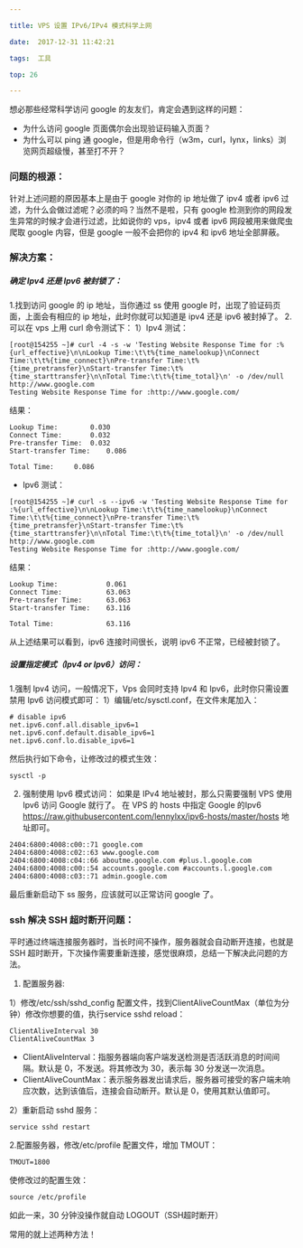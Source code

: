 ```yaml
---

title: VPS 设置 IPv6/IPv4 模式科学上网

date:  2017-12-31 11:42:21

tags:  工具

top: 26

---
```


想必那些经常科学访问 google 的友友们，肯定会遇到这样的问题：
* 为什么访问 google 页面偶尔会出现验证码输入页面？
* 为什么可以 ping 通 google，但是用命令行（w3m，curl，lynx，links）浏览网页超级慢，甚至打不开？

### 问题的根源：

针对上述问题的原因基本上是由于 google 对你的 ip 地址做了 ipv4 或者 ipv6 过滤，为什么会做过滤呢？必须的吗？当然不是啦，只有 google 检测到你的网段发生异常的时候才会进行过滤，比如说你的 vps，ipv4 或者 ipv6 网段被用来做爬虫爬取 google 内容，但是 google 一般不会把你的 ipv4 和 ipv6 地址全部屏蔽。

### 解决方案：
##### 确定 Ipv4 还是 Ipv6 被封锁了：

1.找到访问 google 的 ip 地址，当你通过 ss 使用 google 时，出现了验证码页面，上面会有相应的 ip 地址，此时你就可以知道是 ipv4 还是 ipv6 被封掉了。
2. 可以在 vps 上用 curl 命令测试下：
1）Ipv4 测试：

```shell
[root@154255 ~]# curl -4 -s -w 'Testing Website Response Time for :%{url_effective}\n\nLookup Time:\t\t%{time_namelookup}\nConnect Time:\t\t%{time_connect}\nPre-transfer Time:\t%{time_pretransfer}\nStart-transfer Time:\t%{time_starttransfer}\n\nTotal Time:\t\t%{time_total}\n' -o /dev/null http://www.google.com
Testing Website Response Time for :http://www.google.com/
```
结果：

```shell
Lookup Time:		0.030
Connect Time:		0.032
Pre-transfer Time:	0.032
Start-transfer Time:	0.086

Total Time:		0.086
```
* Ipv6 测试：

```shell
[root@154255 ~]# curl -s --ipv6 -w 'Testing Website Response Time for :%{url_effective}\n\nLookup Time:\t\t%{time_namelookup}\nConnect Time:\t\t%{time_connect}\nPre-transfer Time:\t%{time_pretransfer}\nStart-transfer Time:\t%{time_starttransfer}\n\nTotal Time:\t\t%{time_total}\n' -o /dev/null http://www.google.com
Testing Website Response Time for :http://www.google.com/
```

结果：

```shell
Lookup Time:            0.061
Connect Time:           63.063
Pre-transfer Time:      63.063
Start-transfer Time:    63.116

Total Time:             63.116
```

从上述结果可以看到，ipv6 连接时间很长，说明 ipv6 不正常，已经被封锁了。

##### 设置指定模式（Ipv4 or Ipv6）访问：
1.强制 Ipv4 访问，一般情况下，Vps 会同时支持 Ipv4 和 Ipv6，此时你只需设置禁用 Ipv6 访问模式即可：
1）编辑/etc/sysctl.conf，在文件末尾加入：

```shell
# disable ipv6
net.ipv6.conf.all.disable_ipv6=1
net.ipv6.conf.default.disable_ipv6=1
net.ipv6.conf.lo.disable_ipv6=1
```
然后执行如下命令，让修改过的模式生效：

```shell
sysctl -p
```

2. 强制使用 Ipv6 模式访问：
如果是 IPv4 地址被封，那么只需要强制 VPS 使用 Ipv6 访问 Google 就行了。
在 VPS 的 hosts 中指定 Google 的Ipv6 <https://raw.githubusercontent.com/lennylxx/ipv6-hosts/master/hosts> 地址即可。

```shell
2404:6800:4008:c00::71 google.com
2404:6800:4008:c02::63 www.google.com
2404:6800:4008:c04::66 aboutme.google.com #plus.l.google.com
2404:6800:4008:c00::54 accounts.google.com #accounts.l.google.com
2404:6800:4008:c03::71 admin.google.com
```
最后重新启动下 ss 服务，应该就可以正常访问 google 了。

### ssh 解决 SSH 超时断开问题：
平时通过终端连接服务器时，当长时间不操作，服务器就会自动断开连接，也就是 SSH 超时断开，下次操作需要重新连接，感觉很麻烦，总结一下解决此问题的方法。

1. 配置服务器:

1）修改/etc/ssh/sshd_config 配置文件，找到ClientAliveCountMax（单位为分钟）修改你想要的值，执行service sshd reload：

```shell
ClientAliveInterval 30
ClientAliveCountMax 3
```
* ClientAliveInterval：指服务器端向客户端发送检测是否活跃消息的时间间隔。默认是 0，不发送。将其修改为 30，表示每 30 分发送一次消息。
* ClientAliveCountMax：表示服务器发出请求后，服务器可接受的客户端未响应次数，达到该值后，连接会自动断开。默认是 0，使用其默认值即可。

2）重新启动 sshd 服务：

```shell
service sshd restart
```

2.配置服务器，修改/etc/profile 配置文件，增加 TMOUT：

```shell
TMOUT=1800
```
使修改过的配置生效：

```shell
source /etc/profile
```
如此一来，30 分钟没操作就自动 LOGOUT（SSH超时断开）

常用的就上述两种方法！







 




